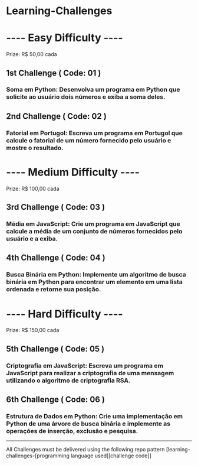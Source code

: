 # Learning-Challenges

# ---- Easy Difficulty ----
Prize: R$ 50,00 cada

## 1st Challenge ( Code: 01 )
### Soma em Python: Desenvolva um programa em Python que solicite ao usuário dois números e exiba a soma deles.

## 2nd Challenge ( Code: 02 )
### Fatorial em Portugol: Escreva um programa em Portugol que calcule o fatorial de um número fornecido pelo usuário e mostre o resultado.

# ---- Medium Difficulty ----
Prize: R$ 100,00 cada

## 3rd Challenge ( Code: 03 )
### Média em JavaScript: Crie um programa em JavaScript que calcule a média de um conjunto de números fornecidos pelo usuário e a exiba.

## 4th Challenge ( Code: 04 )
### Busca Binária em Python: Implemente um algoritmo de busca binária em Python para encontrar um elemento em uma lista ordenada e retorne sua posição.

# ---- Hard Difficulty ----
Prize: R$ 150,00 cada

## 5th Challenge ( Code: 05 )
### Criptografia em JavaScript: Escreva um programa em JavaScript para realizar a criptografia de uma mensagem utilizando o algoritmo de criptografia RSA.

## 6th Challenge ( Code: 06 )
### Estrutura de Dados em Python: Crie uma implementação em Python de uma árvore de busca binária e implemente as operações de inserção, exclusão e pesquisa.


-------

All Challenges must be delivered using the following repo pattern [learning-challenges-[programming language used][challenge code]]

